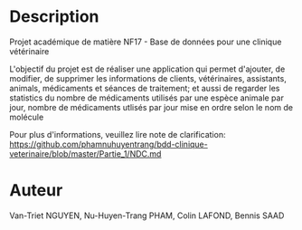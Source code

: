 # Description
Projet académique de matière NF17 - Base de données pour une clinique vétérinaire

L'objectif du projet est de réaliser une application qui permet d'ajouter, de modifier, de supprimer les informations de
clients, vétérinaires, assistants, animals, médicaments et séances de traitement; et aussi de regarder les
statistics du nombre de médicaments utilisés par une espèce animale par jour, nombre de médicaments utlisés par jour mise en
ordre selon le nom de molécule

Pour plus d'informations, veuillez lire note de clarification: https://github.com/phamnuhuyentrang/bdd-clinique-veterinaire/blob/master/Partie_1/NDC.md


# Auteur
Van-Triet NGUYEN, Nu-Huyen-Trang PHAM, Colin LAFOND, Bennis SAAD
